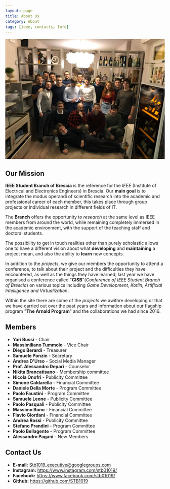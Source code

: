 ```yaml
---
layout: page
title: About Us
category: About
tags: [ieee, contacts, Info]
---
```


![Header](/images/header_about_us.jpg)


## Our Mission

**IEEE Student Branch of Brescia** is the reference for the *IEEE* (Institute of Electrical and Electronics Engineers) in Brescia.
Our **main goal** is to integrate the modus operandi of scientific research into the academic and professional career of each member, this takes place through group projects or individual research in different fields of IT.

The **Branch** offers the opportunity to *research* at the same level as IEEE members from around the world, while remaining completely immersed in the academic environment, with the support of the teaching staff and doctoral students.

The possibility to get in touch  realities other than purely scholastic allows one to have a different vision about what **developing** and **maintaining** a project mean, and also the ability to **learn** new concepts.

In addition to the *projects*, we give our members the opportunity to attend a conference, to talk about their project and the difficulties they have encountered, as well as the things they have learned; last year we have organised a conference called "**CISB**"(*Conference of IEEE Student Branch of Brescia*) on various topics including *Game Development, Kotlin, Artificial Intelligence and Virtualization*.

Within the site there are some of the *projects* we awithre developing or that we have carried out over the past years and information about our flagship program "**The Arnald Program**" and the collaborations we had since 2016.



## Members

* **Yari Bussi** - Chair
* **Massimiliano Tummolo** - Vice Chair
* **Diego Berardi** - Treasurer
* **Samuele Ponzin** - Secretary
* **Andrea D'Urso** - Social Media Manager
* **Prof. Alessandro Depari** - Counselor
* **Nikita Brancatisano** - Membership committee
* **Nicola Onofri** - Publicity Committee
* **Simone Caldarella** - Financial Committee
* **Daniele Della Morte** - Program Committee
* **Paolo Faustini** - Program Committee
* **Samuele Leone** - Publicity Committee
* **Paolo Pasquali** - Publicity Committee
* **Massimo Bono** - Financial Committee
* **Flavio Giordani** - Financial Committee
* **Andrea Rossi** - Publicity Committee
* **Stefano Prandini** - Program Committee
* **Paolo Bellagente** - Program Committee
* **Alessandro Pagani** - New Members



## Contact Us

* **E-mail:** <Stb1019_executive@googlegroups.com>
* **Instagram:** <https://www.instagram.com/stb01019/>
* **Facebook:** <https://www.facebook.com/stb01019/>
* **Github:** <https://github.com/STB1019>
